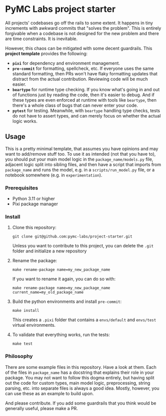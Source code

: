 # PyMC Labs project starter

All projects' codebases go off the rails to some extent. It happens in tiny increments with awkward commits that "solves the problem". This is entirely forgivable when a codebase is not designed for the new problem and there are time constraints. It is inevitable.

However, this chaos can be mitigated with some decent guardrails. This **project template** provides the following:

- **`pixi`** for dependency and environment management.
- **`pre-commit`** for formatting, spellcheck, etc. If everyone uses the same standard formatting, then PRs won't have flaky formatting updates that distract from the actual contribution. Reviewing code will be much easier.
- **`beartype`** for runtime type checking. If you know what's going in and out of functions just by reading the code, then it's easier to debug. And if these types are even enforced at runtime with tools like `beartype`, then there's a whole class of bugs that can never enter your code.
- **`pytest`** for testing. Meanwhile, with `beartype` handling type checks, tests do not have to assert types, and can merely focus on whether the actual logic works.

## Usage

This is a pretty minimal template, that assumes you have opinions and may want to add/remove stuff too. To use it as intended (not that you have to), you should put your main model logic in the `package_name/models.py` file, adjacent logic split into sibling files, and then have a script that imports from `package_name` and runs the model, e.g. in a `scripts/run_model.py` file, or a notebook somewhere (e.g. in `experimentation`).

### Prerequisites

- Python 3.11 or higher
- Pixi package manager

### Install

1. Clone this repository:
    ```shell
    git clone git@github.com:pymc-labs/project-starter.git
    ```
    Unless you want to contribute to this project, you can delete the `.git` folder and initialize a new repository


2. Rename the package:
    ```shell
    make rename-package name=my_new_package_name
    ```
    If you want to rename it again, you can do so with:
    ```shell
    make rename-package name=my_new_package_name current_name=my_old_package_name
    ```


3. Build the python environments and install `pre-commit`:
    ```shell
    make install
    ```
    This creates a `.pixi` folder that contains a `envs/default` and `envs/test` virtual environments.


4. To validate that everything works, run the tests:
    ```shell
    make test
    ```

### Philosophy

There are some example files in this repository. Have a look at them. Each of the files in `package_name` has a docstring that explains their role in your package. You may not want to follow this dogma entirely, but having split out the code for custom types, main model logic, preprocessing, string parsing, etc. into separate files is always a good idea. Mostly, however, you can use these as an example to build upon.

And please contribute. If you add some guardrails that you think would be generally useful, please make a PR.
